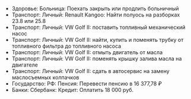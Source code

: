 - Здоровье: Больница: Поехать закрыть или продлить больничный
- Транспорт: Личный: Renault Kangoo: Найти полуось на разборках 23.8 или 25.8
- Транспорт: Личный: VW Golf II: поставить топливный механический насос
- Транспорт: Личный: VW Golf II: найти, купить и поменять трубку от топливного фильтра до топливного насоса
- Транспорт: Личный: VW Golf II: отмыть двигатель от масла
- Транспорт: Личный: VW Golf II: поменять крышку залива масла на двигателе
- Транспорт: Личный: VW Golf II: сдать в автосервис на замену маслосъемных колпачков
- Государство: РФ: Пенсия: Перевести пенсию в 16 377,78 ₽
- Банки: Сбербанк: Кредит: Оплатить 18 000 руб. 